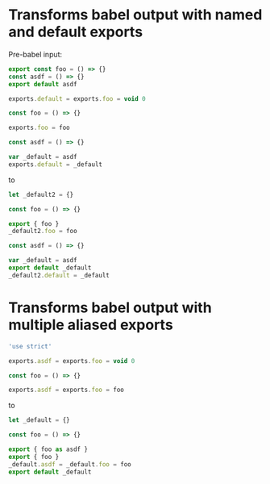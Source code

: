 # Transforms babel output with named and default exports

Pre-babel input:

```js
export const foo = () => {}
const asdf = () => {}
export default asdf
```

```js
exports.default = exports.foo = void 0

const foo = () => {}

exports.foo = foo

const asdf = () => {}

var _default = asdf
exports.default = _default
```

to

```js
let _default2 = {}

const foo = () => {}

export { foo }
_default2.foo = foo

const asdf = () => {}

var _default = asdf
export default _default
_default2.default = _default
```

# Transforms babel output with multiple aliased exports

```js
'use strict'

exports.asdf = exports.foo = void 0

const foo = () => {}

exports.asdf = exports.foo = foo
```

to

```js
let _default = {}

const foo = () => {}

export { foo as asdf }
export { foo }
_default.asdf = _default.foo = foo
export default _default
```
